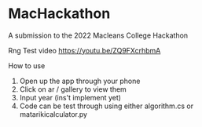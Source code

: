 # MacHackathon
A submission to the 2022 Macleans College Hackathon

Rng Test video
https://youtu.be/ZQ9FXcrhbmA 

How to use
1. Open up the app through your phone 
2. Click on ar / gallery to view them 
3. Input year (ins't implement yet)
4. Code can be test through using either algorithm.cs or matarikicalculator.py
